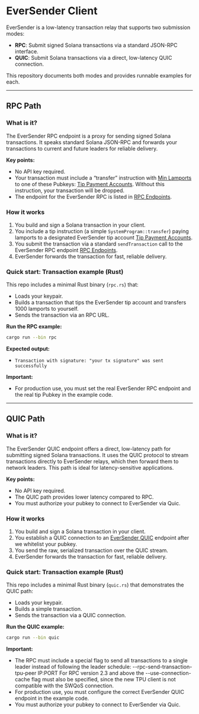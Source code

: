 # EverSender Client

EverSender is a low-latency transaction relay that supports two submission modes:
- **RPC**: Submit signed Solana transactions via a standard JSON-RPC interface.
- **QUIC**: Submit Solana transactions via a direct, low-latency QUIC connection.

This repository documents both modes and provides runnable examples for each.

---

## RPC Path

### What is it?
The EverSender RPC endpoint is a proxy for sending signed Solana transactions. It speaks standard Solana JSON-RPC and forwards your transactions to current and future leaders for reliable delivery.

**Key points:**
 - No API key required.
 - Your transaction must include a “transfer” instruction with [Min Lamports](RESOURCES.md) to one of these Pubkeys: [Tip Payment Accounts](RESOURCES.md). Without this instruction, your transaction will be dropped.
 - The endpoint for the EverSender RPC is listed in [RPC Endpoints](RESOURCES.md).

### How it works
1. You build and sign a Solana transaction in your client.
2. You include a tip instruction (a simple `SystemProgram::transfer`) paying lamports to a designated EverSender tip account [Tip Payment Accounts](RESOURCES.md).
3. You submit the transaction via a standard `sendTransaction` call to the EverSender RPC endpoint [RPC Endpoints](RESOURCES.md).
4. EverSender forwards the transaction for fast, reliable delivery.

### Quick start: Transaction example (Rust)
This repo includes a minimal Rust binary (`rpc.rs`) that:
- Loads your keypair.
- Builds a transaction that tips the EverSender tip account and transfers 1000 lamports to yourself.
- Sends the transaction via an RPC URL.

**Run the RPC example:**
```bash
cargo run --bin rpc
```

**Expected output:**
- `Transaction with signature: "your tx signature" was sent successfully`

**Important:**
- For production use, you must set the real EverSender RPC endpoint and the real tip Pubkey in the example code.

---

## QUIC Path

### What is it?
The EverSender QUIC endpoint offers a direct, low-latency path for submitting signed Solana transactions. It uses the QUIC protocol to stream transactions directly to EverSender relays, which then forward them to network leaders. This path is ideal for latency-sensitive applications.

**Key points:**
 - No API key required.
 - The QUIC path provides lower latency compared to RPC.
 - You must authorize your pubkey to connect to EverSender via Quic.

### How it works
1. You build and sign a Solana transaction in your client.
3. You establish a QUIC connection to an [EverSender QUIC](RESOURCES.md) endpoint after we whitelist your pubkey. 
4. You send the raw, serialized transaction over the QUIC stream.
5. EverSender forwards the transaction for fast, reliable delivery.

### Quick start: Transaction example (Rust)
This repo includes a minimal Rust binary (`quic.rs`) that demonstrates the QUIC path:
- Loads your keypair.
- Builds a simple transaction.
- Sends the transaction via a QUIC connection.

**Run the QUIC example:**
```bash
cargo run --bin quic
```

**Important:**
- The RPC must include a special flag to send all transactions to a single leader instead of following the leader schedule:
  --rpc-send-transaction-tpu-peer IP:PORT
  For RPC version 2.3 and above the --use-connection-cache flag must also be specified, since the new TPU client is not compatible with the SWQoS connection.
- For production use, you must configure the correct EverSender QUIC endpoint in the example code.
- You must authorize your pubkey to connect to EverSender via Quic. 

